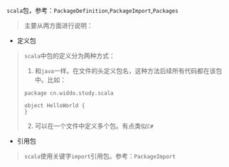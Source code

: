 `scala`包，参考：`PackageDefinition`,`PackageImport`,`Packages`
> 主要从两方面进行说明：
 - 定义包

> `scala`中包的定义分为两种方式：
> 1. 和`java`一样。在文件的头定义包名，这种方法后续所有代码都在该包中。比如：
> ```
> package cn.widdo.study.scala
> 
> object HelloWorld {
> }
> ```
> 2. 可以在一个文件中定义多个包。有点类似`C#`

 - 引用包

> `scala`使用关键字`import`引用包。参考：`PackageImport`
